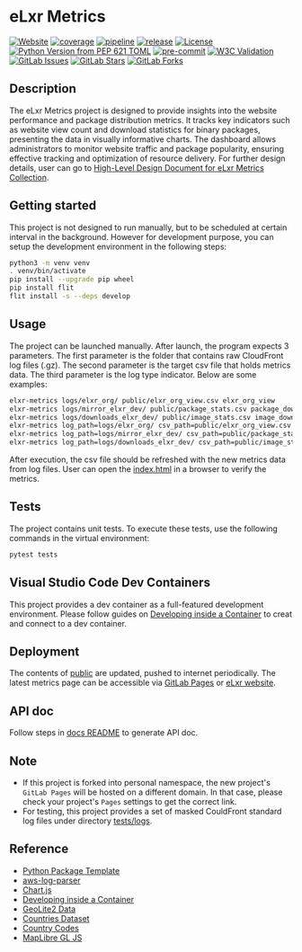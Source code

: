 # eLxr Metrics

[![Website](https://img.shields.io/website?url=https%3A%2F%2Felxr-metrics-d8932f.gitlab.io%2F)](https://elxr-metrics-d8932f.gitlab.io/)
[![coverage](https://gitlab.com/elxr/website/elxr-metrics/badges/main/coverage.svg?job=python-test)](https://gitlab.com/elxr/website/elxr-metrics/-/graphs/main/charts)
[![pipeline](https://gitlab.com/elxr/website/elxr-metrics/badges/main/pipeline.svg)](https://gitlab.com/elxr/website/elxr-metrics/-/commits/main)
[![release](https://gitlab.com/elxr/website/elxr-metrics/-/badges/release.svg)](https://gitlab.com/elxr/website/elxr-metrics/-/releases/)
[![License](https://img.shields.io/badge/License-Apache_2.0-blue.svg)](https://opensource.org/licenses/Apache-2.0)
[![Python Version from PEP 621 TOML](https://img.shields.io/python/required-version-toml?tomlFilePath=https%3A%2F%2Fgitlab.com%2Felxr%2Fwebsite%2Felxr-metrics%2F-%2Fraw%2Fmain%2Fpyproject.toml%3Fref_type%3Dheads)](https://www.python.org/)
[![pre-commit](https://img.shields.io/badge/pre--commit-enabled-brightgreen?logo=pre-commit)](https://gitlab.com/elxr/website/elxr-metrics/-/blob/main/.pre-commit-config.yaml?ref_type=heads)
[![W3C Validation](https://img.shields.io/w3c-validation/html?targetUrl=https%3A%2F%2Fgitlab.com%2Felxr%2Fwebsite%2Felxr-metrics%2F-%2Fraw%2Fmain%2Fpublic%2Findex.html%3Fref_type%3Dheads)](https://gitlab.com/elxr/website/elxr-metrics/-/blob/main/public/index.html?ref_type=heads)
[![GitLab Issues](https://img.shields.io/gitlab/issues/open/elxr/website/elxr-metrics)](https://gitlab.com/elxr/website/elxr-metrics/-/issues)
[![GitLab Stars](https://img.shields.io/gitlab/stars/elxr%2Fwebsite%2Felxr-metrics)](https://gitlab.com/elxr/website/elxr-metrics/-/starrers)
[![GitLab Forks](https://img.shields.io/gitlab/forks/elxr%2Fwebsite%2Felxr-metrics)](https://gitlab.com/elxr/website/elxr-metrics/-/forks)

## Description

The eLxr Metrics project is designed to provide insights into the website performance and package distribution metrics. It tracks key indicators such as website view count and download statistics for binary packages, presenting the data in visually informative charts. The dashboard allows administrators to monitor website traffic and package popularity, ensuring effective tracking and optimization of resource delivery. For further design details, user can go to [High-Level Design Document for eLxr Metrics Collection](./hld.md).

## Getting started

This project is not designed to run manually, but to be scheduled at certain interval in the background. However for development purpose, you can setup the development environment in the following steps:

```bash
python3 -m venv venv
. venv/bin/activate
pip install --upgrade pip wheel
pip install flit
flit install -s --deps develop
```

## Usage

The project can be launched manually. After launch, the program expects 3 parameters. The first parameter is the folder that contains raw CloudFront log files (.gz). The second parameter is the target csv file that holds metrics data. The third parameter is the log type indicator. Below are some examples:

```bash
elxr-metrics logs/elxr_org/ public/elxr_org_view.csv elxr_org_view
elxr-metrics logs/mirror_elxr_dev/ public/package_stats.csv package_download
elxr-metrics logs/downloads_elxr_dev/ public/image_stats.csv image_download
elxr-metrics log_path=logs/elxr_org/ csv_path=public/elxr_org_view.csv log_type=elxr_org_view
elxr-metrics log_path=logs/mirror_elxr_dev/ csv_path=public/package_stats.csv log_type=package_download
elxr-metrics log_path=logs/downloads_elxr_dev/ csv_path=public/image_stats.csv log_type=image_download
```

After execution, the csv file should be refreshed with the new metrics data from log files. User can open the [index.html](./public/index.html) in a browser to verify the metrics.

## Tests

The project contains unit tests. To execute these tests, use the following commands in the virtual environment:

```bash
pytest tests
```

## Visual Studio Code Dev Containers

This project provides a dev container as a full-featured development environment. Please follow guides on [Developing inside a Container](https://code.visualstudio.com/docs/devcontainers/containers) to creat and connect to a dev container.

## Deployment

The contents of [public](./public/) are updated, pushed to internet periodically.
The latest metrics page can be accessible via [GitLab Pages](https://elxr-metrics-d8932f.gitlab.io/) or [eLxr website](https://elxr.org/metrics/).

## API doc

Follow steps in [docs README](./docs/README.md) to generate API doc.

## Note

- If this project is forked into personal namespace, the new project's `GitLab Pages` will be hosted on a different domain. In that case, please check your project's `Pages` settings to get the correct link.
- For testing, this project provides a set of masked CouldFront standard log files under directory [tests/logs](./tests/logs/).

## Reference

- [Python Package Template](https://github.com/microsoft/python-package-template)
- [aws-log-parser](https://github.com/dpetzold/aws-log-parser/)
- [Chart.js](https://www.chartjs.org/)
- [Developing inside a Container](https://code.visualstudio.com/docs/devcontainers/containers)
- [GeoLite2 Data](https://www.maxmind.com)
- [Countries Dataset](https://developers.google.com/public-data/docs/canonical/countries_csv)
- [Country Codes](https://www.geonames.org/countries/)
- [MapLibre GL JS](https://maplibre.org/maplibre-gl-js/docs/)
